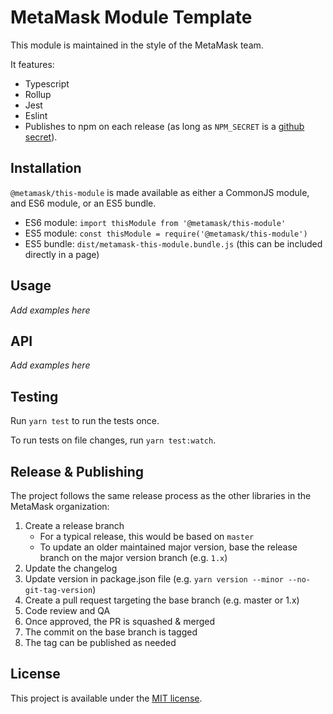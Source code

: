 # MetaMask Module Template

This module is maintained in the style of the MetaMask team.

It features:
- Typescript
- Rollup
- Jest
- Eslint
- Publishes to npm on each release (as long as `NPM_SECRET` is a [github secret](https://docs.github.com/en/actions/reference/encrypted-secrets)).

## Installation

`@metamask/this-module` is made available as either a CommonJS module, and ES6 module, or an ES5 bundle.

* ES6 module: `import thisModule from '@metamask/this-module'`
* ES5 module: `const thisModule = require('@metamask/this-module')`
* ES5 bundle: `dist/metamask-this-module.bundle.js` (this can be included directly in a page)

## Usage

_Add examples here_

## API

_Add examples here_

## Testing

Run `yarn test` to run the tests once.

To run tests on file changes, run `yarn test:watch`.

## Release & Publishing

The project follows the same release process as the other libraries in the MetaMask organization:

1. Create a release branch
    - For a typical release, this would be based on `master`
    - To update an older maintained major version, base the release branch on the major version branch (e.g. `1.x`)
2. Update the changelog
3. Update version in package.json file (e.g. `yarn version --minor --no-git-tag-version`)
4. Create a pull request targeting the base branch (e.g. master or 1.x)
5. Code review and QA
6. Once approved, the PR is squashed & merged
7. The commit on the base branch is tagged
8. The tag can be published as needed

## License

This project is available under the [MIT license](./LICENSE).
